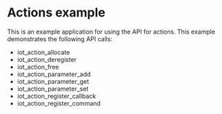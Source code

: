 Actions example
===============

This is an example application for using the API for actions. This example
demonstrates the following API calls:

- iot_action_allocate
- iot_action_deregister
- iot_action_free
- iot_action_parameter_add
- iot_action_parameter_get
- iot_action_parameter_set
- iot_action_register_callback
- iot_action_register_command

